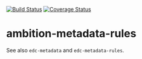 [![Build Status](https://travis-ci.com/ambition-trial/ambition-metadata-rules.svg?branch=develop)](https://travis-ci.com/ambition-trial/ambition-metadata-rules)
[![Coverage Status](https://coveralls.io/repos/ambition-trial/ambition-metadata-rules/badge.svg?branch=develop&service=github)](https://coveralls.io/github/ambition-trial/ambition-metadata-rules?branch=develop)

# ambition-metadata-rules

See also `edc-metadata` and `edc-metadata-rules`.
